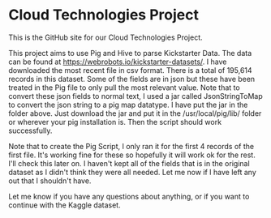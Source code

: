 # Cloud Technologies Project
This is the GitHub site for our Cloud Technologies Project.

This project aims to use Pig and Hive to parse Kickstarter Data.
The data can be found at https://webrobots.io/kickstarter-datasets/.
I have downloaded the most recent file in csv format. There is a total of 195,614 records in this dataset. Some of the fields are in json but these have been treated in the Pig file to only pull the most relevant value. Note that to convert these json fields to normal text, I used a jar called JsonStringToMap to convert the json string to a pig map datatype. I have put the jar in the folder above. Just download the jar and put it in the /usr/local/pig/lib/ folder or wherever your pig installation is. Then the script should work successfully.

Note that to create the Pig Script, I only ran it for the first 4 records of the first file. It's working fine for these so hopefully it will work ok for the rest. 
I'll check this later on.
I haven't kept all of the fields that is in the original dataset as I didn't think they were all needed. Let me now if I have left any out that I shouldn't have. 

Let me know if you have any questions about anything, or if you want to continue with the Kaggle dataset.



